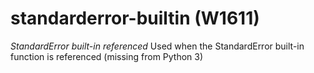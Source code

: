 # standarderror-builtin (W1611)
*StandardError built-in referenced* Used when the StandardError built-in
function is referenced (missing from Python 3)

